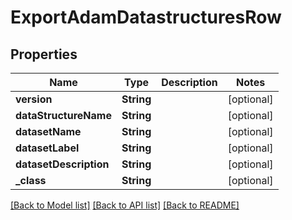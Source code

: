 # ExportAdamDatastructuresRow

## Properties
Name | Type | Description | Notes
------------ | ------------- | ------------- | -------------
**version** | **String** |  | [optional] 
**dataStructureName** | **String** |  | [optional] 
**datasetName** | **String** |  | [optional] 
**datasetLabel** | **String** |  | [optional] 
**datasetDescription** | **String** |  | [optional] 
**_class** | **String** |  | [optional] 

[[Back to Model list]](../README.md#documentation-for-models) [[Back to API list]](../README.md#documentation-for-api-endpoints) [[Back to README]](../README.md)


